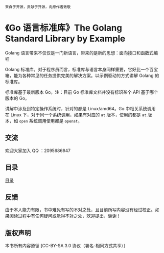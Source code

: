 `来自于开源，贡献于开源，向原作者致敬`

# 《Go 语言标准库》The Golang Standard Library by Example

Golang 语言带来不仅仅是一门新语言，带来的是新的思想：面向接口和函数式编程

Golang 标准库。对于程序员而言，标准库与语言本身同样重要，它好比一个百宝箱，能为各种常见的任务提供完美的解决方案。以示例驱动的方式讲解 Golang 的标准库。

标准库基于最新版本 Go。注：目前 Go 标准库文档并没有标识某个 API 基于哪个版本的 Go，

讲解中涉及到特定操作系统时，针对的都是 Linux/amd64。Go 中相关系统调用在 Linux 下，对于同一个系统调用，如果有对应的 `at` 版本，使用的都是 `at` 版本，如 `open` 系统调用使用都是 `openat`。

## 交流

欢迎大家加入 QQ ：2095686947

## 目录

[目录](directory.md)

## 反馈

由于本人能力有限，书中难免有写的不对之处，且目前所写内容没有经过校正。如果阅读过程中有任何疑问或觉得不对之处，欢迎提出，谢谢！

## 版权声明

本书所有内容遵循 [CC-BY-SA 3.0 协议（署名-相同方式共享）]
